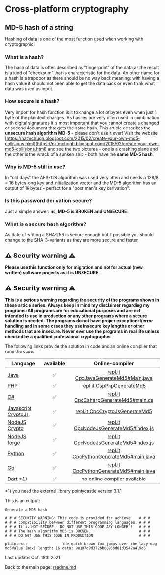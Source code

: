 # Cross-platform cryptography

## MD-5 hash of a string

Hashing of data is one of the most function used when working with cryptographic.

### What is a hash?

The hash of data is often described as "fingerprint" of the data as the result is a kind of "checksum" that is characteristic for the data. An other name for a hash is a trapdoor as there should be no way back meaning: with having a hash value it should not been able to get the data back or even think what data was used as input.

### How secure is a hash?

Very import for hash function is it to change a lot of bytes even when just 1 byte of the plaintext changes. As hashes are very often used in combination with digital signatures it is most important that you cannot create a changed or second document that gets the same hash. This article describes the **unsecure hash algorithm MD-5** - please don't use it ever! Visit the website [https://natmchugh.blogspot.com/2015/02/create-your-own-md5-collisions.html](https://natmchugh.blogspot.com/2015/02/create-your-own-md5-collisions.html) and see the two pictures - one is a crashing plane and the other is the wrack of a sunken ship - both have the **same MD-5 hash**. 

### Why is MD-5 still in use?

In "old days" the AES-128 algorithm was used very often and needs a 128/8 = 16 bytes long key and initialization vector and the MD-5 algorithm has an output of 16 bytes - perfect for a "poor man's key derivation".

### Is this password derivation secure?

Just a simple answer: **no, MD-5 is BROKEN and UNSECURE**.

### What is a secure hash algorithm?

As date of writing a SHA-256 is secure enough but if possible you should change to the SHA-3-variants as they are more secure and faster.

## :warning: Security warning :warning:

**Please use this function only for migration and not for actual (new written) software projects as it is UNSECURE**.

## :warning: Security warning :warning:

**This is a serious warning regarding the security of the programs shown in these article series.  Always keep in mind my disclaimer regarding my programs: All programs are for educational purposes and are not intended to use in production or any other programs where a  secure solution is needed. The programs do not have proper exceptional/error handling and in some cases they use insecure key lengths or other methods that are insecure. Never ever use the programs in real life unless checked by a qualified professional cryptographer.**

The following links provide the solution in code and an online compiler that runs the code.

| Language | available | Online-compiler
| ------ | :---: | :----: |
| [Java](../GenerateMd5/GenerateMd5.java) | :white_check_mark: | [repl.it CpcJavaGenerateMd5#Main.java](https://replit.com/@javacrypto/CpcJavaGenerateMd5#Main.java/)
| [PHP](../GenerateMd5/GenerateMd5.php) | :white_check_mark: | [repl.it CspPhpGenerateMd5](https://replit.com/@javacrypto/CpcPhpGenerateMd5#main.php/)
| [C#](../GenerateMd5/GenerateMd5.cs) | :white_check_mark: | [repl.it CpcCsharpGenerateMd5#main.cs](https://replit.com/@javacrypto/CpcCsharpGenerateMd5#main.cs/)
| [Javascript CryptoJs](../GenerateMd5/GenerateMd5CryptoJs.js) | :white_check_mark: | [repl.it CpcCryptoJsGenerateMd5](https://replit.com/@javacrypto/CpcCryptoJsGenerateMd5#index.js/)
| [NodeJS Crypto](../GenerateMd5/GenerateMd5NodeJsCrypto.js) | :white_check_mark: | [repl.it CpcNodeJsGenerateMd5#index.js](https://replit.com/@javacrypto/CpcNodeJsCryptoGenerateMd5#index.js/)
| [NodeJS forge](../GenerateMd5/GenerateMd5NodeJs.js) | :white_check_mark: | [repl.it CpcNodeJsGenerateMd5#index.js](https://replit.com/@javacrypto/CpcNodeJsGenerateMd5#index.js/)
| [Python](../GenerateMd5/GenerateMd5.py) | :white_check_mark: | [repl.it CpcPythonGenerateMd5#main.java](https://replit.com/@javacrypto/CpcPythonGenerateMd5#main.py/)
| [Go](../GenerateMd5/GenerateMd5.py) | :white_check_mark: | [repl.it CpcPythonGenerateMd5#main.java](https://replit.com/@javacrypto/CpcPythonGenerateMd5#main.py/)
| [Dart](../GenerateMd5/GenerateMd5.dart) *1) | :white_check_mark: | no online compiler available

*1) you need the external library pointycastle version 3.1.1

This is an output:

```plaintext
Generate a MD5 hash

# # # SECURITY WARNING: This code is provided for achieve    # # #
# # # compatibility between different programming languages. # # #
# # # It is NOT SECURE - DO NOT USE THIS CODE ANY LONGER !   # # #
# # # The hash algorithm MD5 is BROKEN.                      # # #
# # # DO NOT USE THIS CODE IN PRODUCTION                     # # #

plaintext:                The quick brown fox jumps over the lazy dog
md5Value (hex) length: 16 data: 9e107d9d372bb6826bd81d3542a419d6

```

Last update: Oct. 18th 2021

Back to the main page: [readme.md](../readme.md)